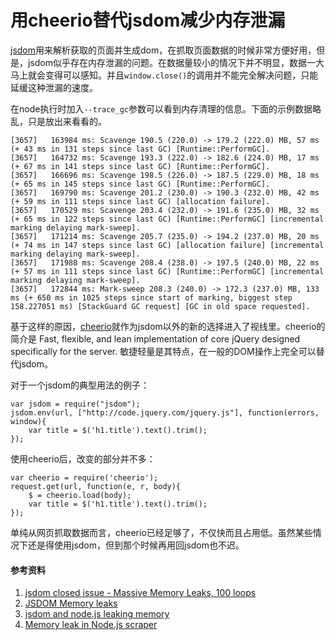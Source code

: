 # 用cheerio替代jsdom减少内存泄漏

[jsdom](https://github.com/tmpvar/jsdom)用来解析获取的页面并生成dom，在抓取页面数据的时候非常方便好用，但是，jsdom似乎存在内存泄漏的问题。在数据量较小的情况下并不明显，数据一大马上就会变得可以感知。并且`window.close()`的调用并不能完全解决问题，只能延缓这种泄漏的速度。

在node执行时加入`--trace_gc`参数可以看到内存清理的信息。下面的示例数据略乱，只是放出来看看的。

```
[3657]   163984 ms: Scavenge 190.5 (220.0) -> 179.2 (222.0) MB, 57 ms (+ 43 ms in 131 steps since last GC) [Runtime::PerformGC].
[3657]   164732 ms: Scavenge 193.3 (222.0) -> 182.6 (224.0) MB, 17 ms (+ 67 ms in 141 steps since last GC) [Runtime::PerformGC].
[3657]   166696 ms: Scavenge 198.5 (226.0) -> 187.5 (229.0) MB, 18 ms (+ 65 ms in 145 steps since last GC) [Runtime::PerformGC].
[3657]   169790 ms: Scavenge 201.2 (230.0) -> 190.3 (232.0) MB, 42 ms (+ 59 ms in 111 steps since last GC) [allocation failure].
[3657]   170529 ms: Scavenge 203.4 (232.0) -> 191.6 (235.0) MB, 32 ms (+ 65 ms in 122 steps since last GC) [Runtime::PerformGC] [incremental marking delaying mark-sweep].
[3657]   171214 ms: Scavenge 205.7 (235.0) -> 194.2 (237.0) MB, 20 ms (+ 74 ms in 147 steps since last GC) [allocation failure] [incremental marking delaying mark-sweep].
[3657]   171988 ms: Scavenge 208.4 (238.0) -> 197.5 (240.0) MB, 22 ms (+ 57 ms in 111 steps since last GC) [Runtime::PerformGC] [incremental marking delaying mark-sweep].
[3657]   172844 ms: Mark-sweep 208.3 (240.0) -> 172.3 (237.0) MB, 133 ms (+ 650 ms in 1025 steps since start of marking, biggest step 158.227051 ms) [StackGuard GC request] [GC in old space requested].
```

基于这样的原因，[cheerio](https://github.com/cheeriojs/cheerio)就作为jsdom以外的新的选择进入了视线里。cheerio的简介是 Fast, flexible, and lean implementation of core jQuery designed specifically for the server. 敏捷轻量是其特点，在一般的DOM操作上完全可以替代jsdom。

对于一个jsdom的典型用法的例子：
```
var jsdom = require("jsdom");
jsdom.env(url, ["http://code.jquery.com/jquery.js"], function(errors, window){
	var title = $('h1.title').text().trim();
});
```
使用cheerio后，改变的部分并不多：

```
var cheerio = require('cheerio');
request.get(url, function(e, r, body){
	$ = cheerio.load(body);
    var title = $('h1.title').text().trim();
});
```
单纯从网页抓取数据而言，cheerio已经足够了，不仅快而且占用低。虽然某些情况下还是得使用jsdom，但到那个时候再用回jsdom也不迟。

#### 参考资料 ####

1. [jsdom closed issue - Massive Memory Leaks, 100 loops](https://github.com/tmpvar/jsdom/issues/466)
2. [JSDOM Memory leaks](http://lukeberndt.com/2011/jsdom-memory-leaks/)
3. [jsdom and node.js leaking memory](http://stackoverflow.com/questions/13893163/jsdom-and-node-js-leaking-memory)
4. [Memory leak in Node.js scraper](http://stackoverflow.com/questions/5718391/memory-leak-in-node-js-scraper)